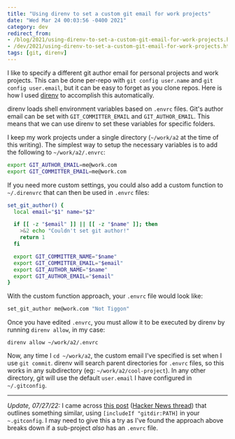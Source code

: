 ```yaml
---
title: "Using direnv to set a custom git email for work projects"
date: "Wed Mar 24 00:03:56 -0400 2021"
category: dev
redirect_from:
- /blog/2021/using-direnv-to-set-a-custom-git-email-for-work-projects.html
- /dev/2021/using-direnv-to-set-a-custom-git-email-for-work-projects.html
tags: [git, direnv]
---
```


I like to specify a different git author email for personal projects and work
projects. This can be done per-repo with `git config user.name` and `git
config user.email`, but it can be easy to forget as you clone repos. Here is
how I used [direnv][1] to accomplish this automatically.

direnv loads shell environment variables based on `.envrc` files. Git's author
email can be set with `GIT_COMMITTER_EMAIL` and `GIT_AUTHOR_EMAIL`. This means
that we can use direnv to set these variables for specific folders.

I keep my work projects under a single directory (`~/work/a2` at the time of
this writing). The simplest way to setup the necessary variables is to add the
following to `~/work/a2/.envrc`:

```sh
export GIT_AUTHOR_EMAIL=me@work.com
export GIT_COMMITTER_EMAIL=me@work.com
```

If you need more custom settings, you could also add a custom function to
`~/.direnvrc` that can then be used in `.envrc` files:

```sh
set_git_author() {
  local email="$1" name="$2"

  if [[ -z "$email" ]] || [[ -z "$name" ]]; then
    >&2 echo "Couldn't set git author!"
    return 1
  fi

  export GIT_COMMITTER_NAME="$name"
  export GIT_COMMITTER_EMAIL="$email"
  export GIT_AUTHOR_NAME="$name"
  export GIT_AUTHOR_EMAIL="$email"
}
```

With the custom function approach, your `.envrc` file would look like:

```sh
set_git_author me@work.com "Not Tiggon"
```

Once you have edited `.envrc`, you must allow it to be executed by direnv by
running `direnv allow`, in my case:

```
direnv allow ~/work/a2/.envrc
```
Now, any time I `cd ~/work/a2`, the custom email I've specified is set when I
use `git commit`. direnv will search parent directories for `.envrc` files, so
this works in any subdirectory (eg: `~/work/a2/cool-project`). In any other
directory, git will use the default `user.email` I have configured in
`~/.gitconfig`.

---

_Update, 07/27/22:_ I came across [this post][2] ([Hacker News thread][3])
that outlines something similar, using `[includeIf "gitdir:PATH]` in your
`~.gitconfig`. I may need to give this a try as I've found the approach above
breaks down if a sub-project _also_ has an `.envrc` file.

[1]: https://direnv.net
[2]: https://paedubucher.ch/articles/2022-07-26-git-with-multiple-e-mail-addresses.html
[3]: https://news.ycombinator.com/item?id=32240373
